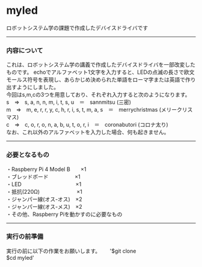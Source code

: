 # myled
ロボットシステム学の課題で作成したデバイスドライバです

________________________________

### 内容について

これは、ロボットシステム学の講義で作成したデバイスドライバを一部改変したものです。
echoでアルファベット1文字を入力すると、LEDの点滅の長さで欧文モールス符号を表現し、あらかじめ決められた単語をローマ字または英語で作り出すようにしました。  
今回はs,m,cの3つを用意しており、それぞれ入力すると次のようになります。  
s　⇒　s, a, n, n, m, i, t, s, u　＝　sannmitsu (三密)  
m　⇒　m, e, r, r, y, c, h, r, i, s, t, m, a, s　＝　merrychristmas (メリークリスマス)  
c　⇒　c, o, r, o, n, a, b, u, t, o, r, i　＝　coronabutori (コロナ太り)  
なお、これ以外のアルファベットを入力した場合、何も起きません。

________________________________

### 必要となるもの

・Raspberry Pi 4 Model B　　×1  
・ブレッドボード　　　　　×1  
・LED　　　　　　　　　　 ×1  
・抵抗(220Ω)　　　　　　　×1  
・ジャンパー線(オス-オス)　×2  
・ジャンパー線(オス-メス)　×2  
・その他、Raspberry Piを動かすのに必要なもの

________________________________

### 実行の前準備

実行の前に以下の作業をお願いします。　　
'$git clone  
$cd myled'
